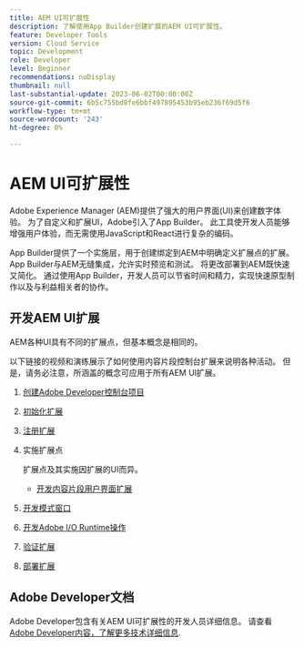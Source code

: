 ```yaml
---
title: AEM UI可扩展性
description: 了解使用App Builder创建扩展的AEM UI可扩展性。
feature: Developer Tools
version: Cloud Service
topic: Development
role: Developer
level: Beginner
recommendations: noDisplay
thumbnail: null
last-substantial-update: 2023-06-02T00:00:00Z
source-git-commit: 6b5c755bd8fe6bbf497895453b95eb236f69d5f6
workflow-type: tm+mt
source-wordcount: '243'
ht-degree: 0%

---
```



# AEM UI可扩展性

Adobe Experience Manager (AEM)提供了强大的用户界面(UI)来创建数字体验。 为了自定义和扩展UI，Adobe引入了App Builder。 此工具使开发人员能够增强用户体验，而无需使用JavaScript和React进行复杂的编码。

App Builder提供了一个实施层，用于创建绑定到AEM中明确定义扩展点的扩展。 App Builder与AEM无缝集成，允许实时预览和测试。 将更改部署到AEM既快速又简化。 通过使用App Builder，开发人员可以节省时间和精力，实现快速原型制作以及与利益相关者的协作。

## 开发AEM UI扩展

AEM各种UI具有不同的扩展点，但基本概念是相同的。

以下链接的视频和演练展示了如何使用内容片段控制台扩展来说明各种活动。 但是，请务必注意，所涵盖的概念可应用于所有AEM UI扩展。

1. [创建Adobe Developer控制台项目](./adobe-developer-console-project.md)
1. [初始化扩展](./app-initialization.md)
1. [注册扩展](./extension-registration.md)
1. 实施扩展点

   扩展点及其实施因扩展的UI而异。

   + [开发内容片段用户界面扩展](./content-fragments/overview.md)

1. [开发模式窗口](./modal.md)
1. [开发Adobe I/O Runtime操作](./runtime-action.md)
1. [验证扩展](./verify.md)
1. [部署扩展](./deploy.md)

## Adobe Developer文档

Adobe Developer包含有关AEM UI可扩展性的开发人员详细信息。 请查看 [Adobe Developer内容，了解更多技术详细信息](https://developer.adobe.com/uix/docs/).

